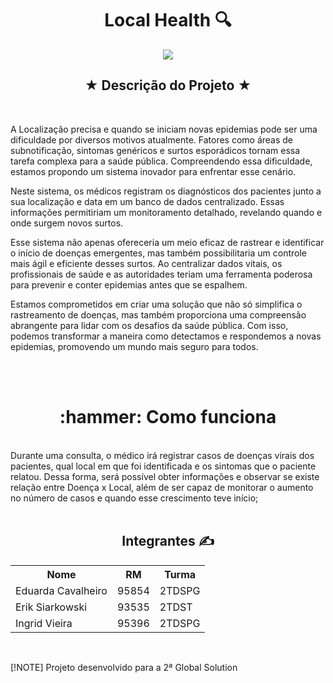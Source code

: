<h1 align="center">Local Health 🔍</h1> <p align="center"> <img loading="lazy" src="https://img.shields.io/badge/status%3A-conclu%C3%ADdo-green"/> </p> <h2 align="center">★ Descrição do Projeto ★</h2>
<br>

A Localização precisa e quando se iniciam novas epidemias pode ser uma dificuldade por diversos motivos atualmente. Fatores como áreas de subnotificação, sintomas genéricos e surtos esporádicos tornam essa tarefa complexa para a saúde pública. Compreendendo essa dificuldade, estamos propondo um sistema inovador para enfrentar esse cenário.

Neste sistema, os médicos registram os diagnósticos dos pacientes junto a sua localização e data em um banco de dados centralizado. Essas informações permitiriam um monitoramento detalhado, revelando quando e onde surgem novos surtos.

Esse sistema não apenas ofereceria um meio eficaz de rastrear e identificar o início de doenças emergentes, mas também possibilitaria um controle mais ágil e eficiente desses surtos. Ao centralizar dados vitais, os profissionais de saúde e as autoridades teriam uma ferramenta poderosa para prevenir e conter epidemias antes que se espalhem.

Estamos comprometidos em criar uma solução que não só simplifica o rastreamento de doenças, mas também proporciona uma compreensão abrangente para lidar com os desafios da saúde pública. Com isso, podemos transformar a maneira como detectamos e respondemos a novas epidemias, promovendo um mundo mais seguro para todos.

<br> <br>

<h1 align="center">:hammer: Como funciona</h1>
<br> Durante uma consulta, o médico irá registrar casos de doenças virais dos pacientes, qual local em que foi identificada e os sintomas que o paciente relatou. Dessa forma, será possível obter informações e observar se existe relação entre Doença x Local, além de ser capaz de monitorar o aumento no número de casos e quando esse crescimento teve início; <br> <br>

<h2 align="center"> Integrantes ✍️ </h2> <table align="center"> <tr> <th>Nome</th> <th>RM</th> <th>Turma</th> </tr> <tr> <td>Eduarda Cavalheiro</td> <td>95854</td> <td>2TDSPG</td> </tr> <tr> <td>Erik Siarkowski</td> <td>93535</td> <td>2TDST</td> </tr> <tr> <td>Ingrid Vieira</td> <td>95396</td> <td>2TDSPG</td> </tr> </table>
<br>

[!NOTE] Projeto desenvolvido para a 2ª Global Solution